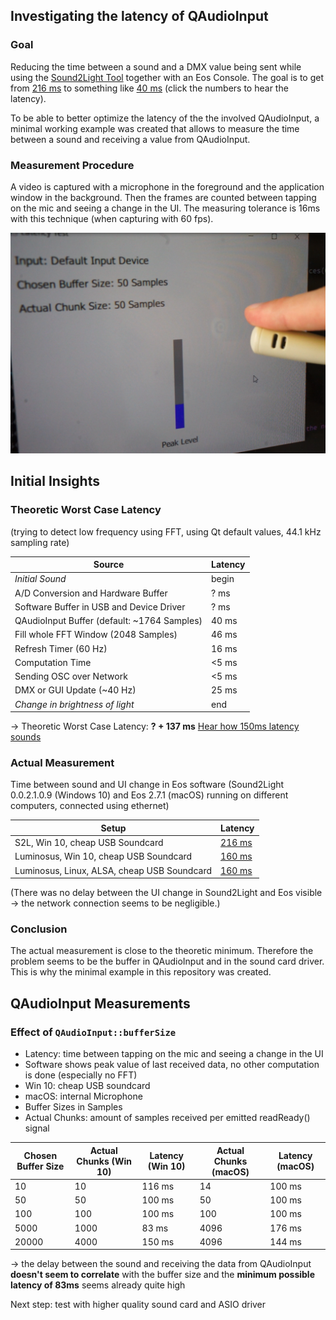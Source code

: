 ## Investigating the latency of QAudioInput

### Goal

Reducing the time between a sound and a DMX value being sent while using the [Sound2Light Tool](https://github.com/ETCLabs/Sound2Light) together with an Eos Console. The goal is to get from [216 ms](sound_examples/delay_216ms.wav) to something like [40 ms](sound_examples/delay_40ms.wav) (click the numbers to hear the latency).

To be able to better optimize the latency of the the involved QAudioInput, a minimal working example was created that allows to measure the time between a sound and receiving a value from QAudioInput.

### Measurement Procedure

A video is captured with a microphone in the foreground and the application window in the background. Then the frames are counted between tapping on the mic and seeing a change in the UI. The 	measuring tolerance is 16ms with this technique (when capturing with 60 fps).

![Test Setup](screenshot/latency-test-setup.png)

## Initial Insights

### Theoretic Worst Case Latency

(trying to detect low frequency using FFT, using Qt default values, 44.1 kHz sampling rate)

| Source | Latency |
| --- | --- |
| *Initial Sound* | begin |
| A/D Conversion and Hardware Buffer | ? ms |
| Software Buffer in USB and Device Driver | ? ms |
| QAudioInput Buffer (default: ~1764 Samples) | 40 ms |
| Fill whole FFT Window (2048 Samples) | 46 ms |
| Refresh Timer (60 Hz) | 16 ms |
| Computation Time | <5 ms |
| Sending OSC over Network | <5 ms |
| DMX or GUI Update (~40 Hz) | 25 ms |
| *Change in brightness of light* | end |

-> Theoretic Worst Case Latency: **? + 137 ms** [Hear how 150ms latency sounds](sound_examples/delay_150ms.wav)

### Actual Measurement

Time between sound and UI change in Eos software (Sound2Light 0.0.2.1.0.9 (Windows 10) and Eos 2.7.1 (macOS) running on different computers, connected using ethernet)

| Setup | Latency |
| --- | --- |
| S2L, Win 10, cheap USB Soundcard |  [216 ms](sound_examples/delay_216ms.wav) |
| Luminosus, Win 10, cheap USB Soundcard | [160 ms](sound_examples/delay_150ms.wav) |
| Luminosus, Linux, ALSA, cheap USB Soundcard | [160 ms](sound_examples/delay_150ms.wav) |

(There was no delay between the UI change in Sound2Light and Eos visible -> the network connection seems to be negligible.)

### Conclusion

The actual measurement is close to the theoretic minimum. Therefore the problem seems to be the buffer in QAudioInput and in the sound card driver. This is why the minimal example in this repository was created.

## QAudioInput Measurements

### Effect of `QAudioInput::bufferSize`

- Latency: time between tapping on the mic and seeing a change in the UI
- Software shows peak value of last received data, no other computation is done (especially no FFT)
- Win 10: cheap USB soundcard
- macOS: internal Microphone
- Buffer Sizes in Samples
- Actual Chunks: amount of samples received per emitted readReady() signal

| Chosen Buffer Size | Actual Chunks (Win 10) | Latency (Win 10) | Actual Chunks (macOS) | Latency (macOS) |
| --- | --- | --- | --- | --- |
| 10 | 10 | 116 ms | 14 | 100 ms |
| 50 | 50 | 100 ms | 50 | 100 ms |
| 100 | 100 | 100 ms | 100 | 100 ms |
| 5000 | 1000 | 83 ms | 4096 | 176 ms |
| 20000 | 4000 | 150 ms | 4096 | 144 ms |

-> the delay between the sound and receiving the data from QAudioInput **doesn't seem to correlate** with the buffer size and the **minimum possible latency of 83ms** seems already quite high

Next step: test with higher quality sound card and ASIO driver
